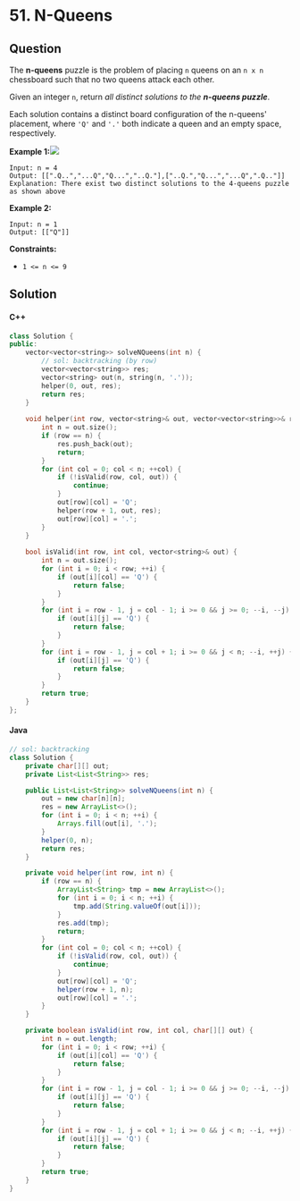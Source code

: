 # 51. N-Queens

## Question

The **n-queens** puzzle is the problem of placing `n` queens on an `n x n` chessboard such that no two queens attack each other.

Given an integer `n`, return _all distinct solutions to the **n-queens puzzle**_.

Each solution contains a distinct board configuration of the n-queens' placement, where `'Q'` and `'.'` both indicate a queen and an empty space, respectively.

**Example 1:**![](https://assets.leetcode.com/uploads/2020/11/13/queens.jpg)

```
Input: n = 4
Output: [[".Q..","...Q","Q...","..Q."],["..Q.","Q...","...Q",".Q.."]]
Explanation: There exist two distinct solutions to the 4-queens puzzle as shown above
```

**Example 2:**

```
Input: n = 1
Output: [["Q"]]
```

**Constraints:**

* `1 <= n <= 9`

## Solution

#### C++

```cpp
class Solution {
public:
    vector<vector<string>> solveNQueens(int n) {
        // sol: backtracking (by row)
        vector<vector<string>> res;
        vector<string> out(n, string(n, '.'));
        helper(0, out, res);
        return res;
    }
    
    void helper(int row, vector<string>& out, vector<vector<string>>& res) {
        int n = out.size();
        if (row == n) {
            res.push_back(out);
            return;
        }
        for (int col = 0; col < n; ++col) {
            if (!isValid(row, col, out)) {
                continue;
            }
            out[row][col] = 'Q';
            helper(row + 1, out, res);
            out[row][col] = '.';
        }
    }
    
    bool isValid(int row, int col, vector<string>& out) {
        int n = out.size();
        for (int i = 0; i < row; ++i) {
            if (out[i][col] == 'Q') {
                return false;
            }
        }
        for (int i = row - 1, j = col - 1; i >= 0 && j >= 0; --i, --j) {
            if (out[i][j] == 'Q') {
                return false;
            }
        }
        for (int i = row - 1, j = col + 1; i >= 0 && j < n; --i, ++j) {
            if (out[i][j] == 'Q') {
                return false;
            }
        }
        return true;
    }
};
```

#### Java

```java
// sol: backtracking
class Solution {
    private char[][] out;
    private List<List<String>> res;

    public List<List<String>> solveNQueens(int n) {
        out = new char[n][n];
        res = new ArrayList<>();
        for (int i = 0; i < n; ++i) {
            Arrays.fill(out[i], '.');
        }
        helper(0, n);
        return res;
    }

    private void helper(int row, int n) {
        if (row == n) {
            ArrayList<String> tmp = new ArrayList<>();
            for (int i = 0; i < n; ++i) {
                tmp.add(String.valueOf(out[i]));
            }
            res.add(tmp);
            return;
        }
        for (int col = 0; col < n; ++col) {
            if (!isValid(row, col, out)) {
                continue;
            }
            out[row][col] = 'Q';
            helper(row + 1, n);
            out[row][col] = '.';
        }
    }

    private boolean isValid(int row, int col, char[][] out) {
        int n = out.length;
        for (int i = 0; i < row; ++i) {
            if (out[i][col] == 'Q') {
                return false;
            }
        }
        for (int i = row - 1, j = col - 1; i >= 0 && j >= 0; --i, --j) {
            if (out[i][j] == 'Q') {
                return false;
            }
        }
        for (int i = row - 1, j = col + 1; i >= 0 && j < n; --i, ++j) {
            if (out[i][j] == 'Q') {
                return false;
            }
        }
        return true;
    }
}
```
